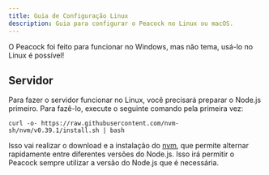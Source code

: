 ```yaml
---
title: Guia de Configuração Linux
description: Guia para configurar o Peacock no Linux ou macOS.
---
```


O Peacock foi feito para funcionar no Windows, mas não tema, usá-lo no Linux é possível!

## Servidor

Para fazer o servidor funcionar no Linux, você precisará preparar o Node.js primeiro. Para fazê-lo, execute o seguinte comando pela primeira vez:

```shell
curl -o- https://raw.githubusercontent.com/nvm-sh/nvm/v0.39.1/install.sh | bash
```

Isso vai realizar o download e a instalação do [nvm](https://nvm.sh), que permite alternar rapidamente entre diferentes versões do Node.js. Isso irá permitir o Peacock sempre utilizar a versão do Node.js que é necessária.
